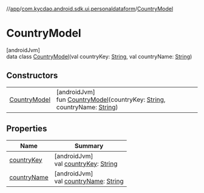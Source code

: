 //[app](../../../index.md)/[com.kycdao.android.sdk.ui.personaldataform](../index.md)/[CountryModel](index.md)

# CountryModel

[androidJvm]\
data class [CountryModel](index.md)(val countryKey: [String](https://kotlinlang.org/api/latest/jvm/stdlib/kotlin/-string/index.html), val countryName: [String](https://kotlinlang.org/api/latest/jvm/stdlib/kotlin/-string/index.html))

## Constructors

| | |
|---|---|
| [CountryModel](-country-model.md) | [androidJvm]<br>fun [CountryModel](-country-model.md)(countryKey: [String](https://kotlinlang.org/api/latest/jvm/stdlib/kotlin/-string/index.html), countryName: [String](https://kotlinlang.org/api/latest/jvm/stdlib/kotlin/-string/index.html)) |

## Properties

| Name | Summary |
|---|---|
| [countryKey](country-key.md) | [androidJvm]<br>val [countryKey](country-key.md): [String](https://kotlinlang.org/api/latest/jvm/stdlib/kotlin/-string/index.html) |
| [countryName](country-name.md) | [androidJvm]<br>val [countryName](country-name.md): [String](https://kotlinlang.org/api/latest/jvm/stdlib/kotlin/-string/index.html) |

